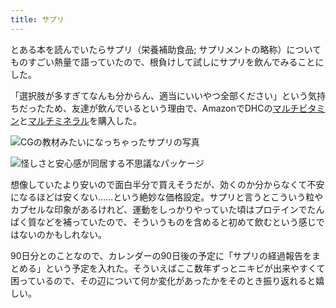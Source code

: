 ```yaml
---
title: サプリ
---
```

とある本を読んでいたらサプリ（栄養補助食品; サプリメントの略称）についてものすごい熱量で語っていたので、根負けして試しにサプリを飲んでみることにした。

「選択肢が多すぎてなんも分からん、適当にいいやつ全部ください」という気持ちだったため、友達が飲んでいるという理由で、AmazonでDHCの[マルチビタミン](https://www.amazon.co.jp/dp/B00GX1E3R6?th=1)と[マルチミネラル](https://www.amazon.co.jp/dp/B01MSSWA5K)を購入した。

![](https://lh3.googleusercontent.com/hfysKJNGv6-q_riISi7Z9tMHGS3teQO6n8t2-sz5sSXHth1hD-4HxBhXAfl1i_R9m4XwkCJw827cCqcEP3kg_c3tkBm9ZtYBDfivT1X3CgdUwFOrn6Yi4oQ1kNsJRljqkaROs-U-WHdeUvC59BXTLgQZyXV2e0bo9JPE9-5i26s3hvU4PmN1bw-O "CGの教材みたいになっちゃったサプリの写真")

![](https://lh4.googleusercontent.com/olCnr1bj23IX74AEXIVTYk_AYGBEosHTvB-ay3dYYG6lAWDa7K1Cv0joRpbm3JyKhhpj3iw-SfQPWybACJ992ce0oClW074d4c5TrHPJJ4nb2UcBDZBV6CSoysxl78cQoEPghIY9fkie1MH-2UoKAr0dB-Yd8obTzI1YllGVjq8tE2WBcjdRQuzS "怪しさと安心感が同居する不思議なパッケージ")

想像していたより安いので面白半分で買えそうだが、効くのか分からなくて不安になるほどは安くない……という絶妙な価格設定。サプリと言うとこういう粒やカプセルな印象があるけれど、運動をしっかりやっていた頃はプロテインでたんぱく質などを補っていたので、そういうものを含めると初めて飲むという感じではないのかもしれない。

90日分とのことなので、カレンダーの90日後の予定に「サプリの経過報告をまとめる」という予定を入れた。そういえばここ数年ずっとニキビが出来やすくて困っているので、その辺について何か変化があったかをそのとき振り返れると嬉しい。
